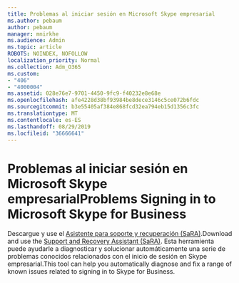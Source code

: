 ```yaml
---
title: Problemas al iniciar sesión en Microsoft Skype empresarial
ms.author: pebaum
author: pebaum
manager: mnirkhe
ms.audience: Admin
ms.topic: article
ROBOTS: NOINDEX, NOFOLLOW
localization_priority: Normal
ms.collection: Adm_O365
ms.custom:
- "406"
- "4000004"
ms.assetid: 028e76e7-9701-4450-9fc9-f40232e8e68e
ms.openlocfilehash: afe4228d38bf93984be8dece3146c5ce072b6fdc
ms.sourcegitcommit: b3e55405af384e868fcd32ea794eb15d1356c3fc
ms.translationtype: MT
ms.contentlocale: es-ES
ms.lasthandoff: 08/29/2019
ms.locfileid: "36666641"
---
```

# <a name="problems-signing-in-to-microsoft-skype-for-business"></a><span data-ttu-id="88471-102">Problemas al iniciar sesión en Microsoft Skype empresarial</span><span class="sxs-lookup"><span data-stu-id="88471-102">Problems Signing in to Microsoft Skype for Business</span></span>

<span data-ttu-id="88471-103">Descargue y use el [Asistente para soporte y recuperación (SaRA)](https://aka.ms/SaRA-SkypeForBusinessSignIn).</span><span class="sxs-lookup"><span data-stu-id="88471-103">Download and use the [Support and Recovery Assistant (SaRA)](https://aka.ms/SaRA-SkypeForBusinessSignIn).</span></span>
<span data-ttu-id="88471-104">Esta herramienta puede ayudarle a diagnosticar y solucionar automáticamente una serie de problemas conocidos relacionados con el inicio de sesión en Skype empresarial.</span><span class="sxs-lookup"><span data-stu-id="88471-104">This tool can help you automatically diagnose and fix a range of known issues related to signing in to Skype for Business.</span></span>
